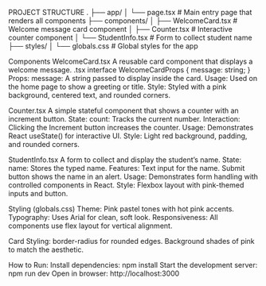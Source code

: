 PROJECT STRUCTURE
.
├── app/
│   └── page.tsx              # Main entry page that renders all components
├── components/
│   ├── WelcomeCard.tsx       # Welcome message card component
│   ├── Counter.tsx           # Interactive counter component
│   └── StudentInfo.tsx       # Form to collect student name
├── styles/
│   └── globals.css           # Global styles for the app

Components
WelcomeCard.tsx
A reusable card component that displays a welcome message.
.tsx
interface WelcomeCardProps {
  message: string;
}
Props:
message: A string passed to display inside the card.
Usage: Used on the home page to show a greeting or title.
Style: Styled with a pink background, centered text, and rounded corners.

Counter.tsx
A simple stateful component that shows a counter with an increment button.
State:
count: Tracks the current number.
Interaction:
Clicking the Increment button increases the counter.
Usage: Demonstrates React useState() for interactive UI.
Style: Light red background, padding, and rounded corners.

StudentInfo.tsx
A form to collect and display the student’s name.
State:
name: Stores the typed name.
Features:
Text input for the name.
Submit button shows the name in an alert.
Usage: Demonstrates form handling with controlled components in React.
Style: Flexbox layout with pink-themed inputs and button.

Styling (globals.css)
Theme: Pink pastel tones with hot pink accents.
Typography: Uses Arial for clean, soft look.
Responsiveness: All components use flex layout for vertical alignment.

Card Styling:
border-radius for rounded edges.
Background shades of pink to match the aesthetic.

How to Run:
Install dependencies:
npm install
Start the development server:
npm run dev
Open in browser:
http://localhost:3000
